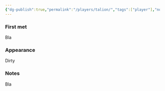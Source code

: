 ```yaml
---
{"dg-publish":true,"permalink":"/players/talion/","tags":["player"],"noteIcon":"player"}
---
```


### First met
Bla
### Appearance
Dirty
### Notes
Bla